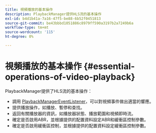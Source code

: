 ```yaml
---
title: 視頻播放的基本操作
description: PlaybackManager提供HLS流的基本操作
exl-id: b4d1b41a-7a16-47f5-be88-6b52f0451813
source-git-commit: be43bbbd1051886c8979ff590a3197b2a7249b6a
workflow-type: tm+mt
source-wordcount: '115'
ht-degree: 0%

---
```


# 視頻播放的基本操作 {#essential-operations-of-video-playback}

PlaybackManager提供了HLS流的基本操作：

* 調用 [PlaybackManagerEventListener](https://help.adobe.com/en_US/primetime/api/reference_implementation/android/javadoc/com/adobe/primetime/reference/manager/PlaybackManager.PlaybackManagerEventListener.html)，可以對視頻事件做出適當的響應。
* 提供播放操作，如播放、暫停和查找。
* 返回有關播放器的資訊，如播放器狀態、播放範圍和視頻即時流。
* 確定是否啟用ABR，並根據提供的配置資料設定ABR和緩衝區控制參數。
* 確定是否啟用緩衝區控制，並根據提供的配置資料設定緩衝區控制參數。

